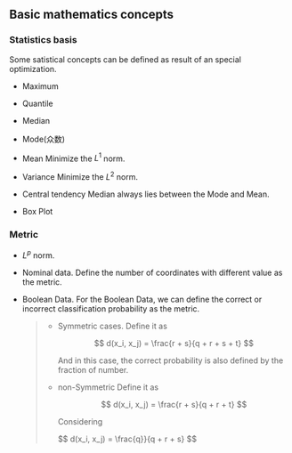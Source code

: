 ## Basic mathematics concepts

### Statistics basis

Some satistical concepts can be defined as result of an special optimization.


- Maximum
  
- Quantile


- Median

- Mode(众数)
  

  

  
- Mean
  Minimize the $L^1$ norm.
- Variance
  Minimize the $L^2$ norm.

- Central tendency
  Median always lies between the Mode and Mean.
- Box Plot

### Metric

- $L^p$ norm.
- Nominal data.
  Define the number of coordinates with different value as the metric.
- Boolean Data.
  For the Boolean Data, we can define the correct or incorrect classification probability as the metric.

  > - Symmetric cases.
  >   Define it as
  >
  >   $$
  >   d(x_i, x_j) = \frac{r + s}{q + r + s + t}
  >   $$
  >
  >   And in this case, the correct probability is also defined by the fraction of number.
  > - non-Symmetric
  >   Define it as
  >
  >   $$
  >   d(x_i, x_j) = \frac{r + s}{q + r + t}
  >   $$
  >
  >   Considering
  >
  >   $$
  >   d(x_i, x_j) = \frac{q}}{q + r + s}
  >   $$
  >

